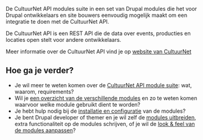 De CultuurNet API modules suite in een set van Drupal modules die het voor Drupal ontwikkelaars en site bouwers eenvoudig mogelijk maakt om een integratie te doen met de CultuurNet API.

De CultuurNet API is een REST API die de data over events, producties en locaties open stelt voor andere ontwikkelaars.

Meer informatie over de CultuurNet API vind je op [website van CultuurNet](http://www.cultuurnet.be/)

## Hoe ga je verder?

* Je wil meer te weten komen over de [CultuurNet API module suite](https://github.com/davyvandenbremt/cnapi/wiki/Praktisch): wat, waarom, requirements?
* Wil je [een overzicht van de verschillende modules](https://github.com/davyvandenbremt/cnapi/wiki/Overzicht-van-de-verschillende-modules) en zo te weten komen waarvoor welke module gebruikt dient te worden?
* Je hebt hulp nodig bij de [installatie en configuratie](https://github.com/davyvandenbremt/cnapi/wiki/Installatie-en-configuratie) van de modules?
* Je bent Drupal developer of themer en je wil zelf de [modules uitbreiden](https://github.com/davyvandenbremt/cnapi/wiki/Werken-met-de-CultuurNet-API-suite-als-developer-of-themer), extra functionaliteit op de modules schrijven, of je wil de [look & feel van de modules aanpassen](https://github.com/davyvandenbremt/cnapi/wiki/Werken-met-de-CultuurNet-API-suite-als-developer-of-themer)?